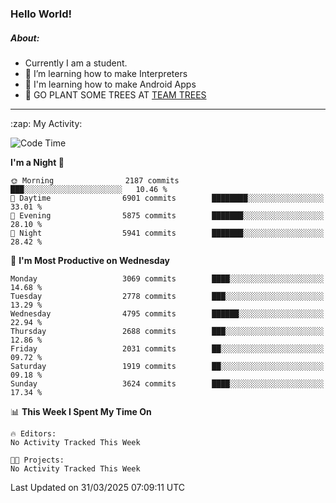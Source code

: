 ### Hello World!

##### About:
- Currently I am a student.
- 🌱 I’m learning how to make Interpreters
- 🌱 I'm learning how to make Android Apps
- 🌱 GO PLANT SOME TREES AT [TEAM TREES](https://teamtrees.org/)

---
  <summary>:zap: My Activity:</summary>
  
<!--START_SECTION:waka-->
![Code Time](http://img.shields.io/badge/Code%20Time-1%2C661%20hrs%2033%20mins-blue)

**I'm a Night 🦉** 

```text
🌞 Morning                2187 commits        ███░░░░░░░░░░░░░░░░░░░░░░   10.46 % 
🌆 Daytime                6901 commits        ████████░░░░░░░░░░░░░░░░░   33.01 % 
🌃 Evening                5875 commits        ███████░░░░░░░░░░░░░░░░░░   28.10 % 
🌙 Night                  5941 commits        ███████░░░░░░░░░░░░░░░░░░   28.42 % 
```
📅 **I'm Most Productive on Wednesday** 

```text
Monday                   3069 commits        ████░░░░░░░░░░░░░░░░░░░░░   14.68 % 
Tuesday                  2778 commits        ███░░░░░░░░░░░░░░░░░░░░░░   13.29 % 
Wednesday                4795 commits        ██████░░░░░░░░░░░░░░░░░░░   22.94 % 
Thursday                 2688 commits        ███░░░░░░░░░░░░░░░░░░░░░░   12.86 % 
Friday                   2031 commits        ██░░░░░░░░░░░░░░░░░░░░░░░   09.72 % 
Saturday                 1919 commits        ██░░░░░░░░░░░░░░░░░░░░░░░   09.18 % 
Sunday                   3624 commits        ████░░░░░░░░░░░░░░░░░░░░░   17.34 % 
```


📊 **This Week I Spent My Time On** 

```text
🔥 Editors: 
No Activity Tracked This Week

🐱‍💻 Projects: 
No Activity Tracked This Week
```


 Last Updated on 31/03/2025 07:09:11 UTC
<!--END_SECTION:waka-->
